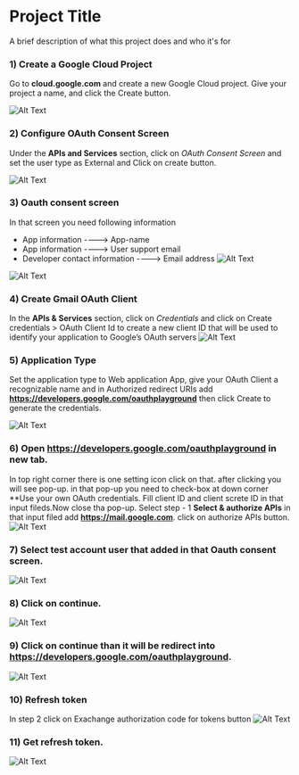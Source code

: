
# Project Title

A brief description of what this project does and who it's for

### 1) Create a Google Cloud Project
Go to ****cloud.google.com**** and create a new Google Cloud project. Give your project a name, and click the Create button.

 ![Alt Text](https://awesomescreenshot.s3.amazonaws.com/image/3415276/28643833-a93f208fbdd80653ece3c7ce419f7215.png?X-Amz-Algorithm=AWS4-HMAC-SHA256&X-Amz-Credential=AKIAJSCJQ2NM3XLFPVKA%2F20220613%2Fus-east-1%2Fs3%2Faws4_request&X-Amz-Date=20220613T103945Z&X-Amz-Expires=28800&X-Amz-SignedHeaders=host&X-Amz-Signature=2972bd8fa1e0af1115fc39390402af7931fa077567e5f2b35e01602c03c89f48)
### 2) Configure OAuth Consent Screen
Under the **APIs and Services** section, click on *OAuth Consent Screen* and set the user type as External and Click on create button.

 ![Alt Text](https://awesomescreenshot.s3.amazonaws.com/image/3415276/28643907-fd8c24f75177b7e70b9907c2eaff0248.png?X-Amz-Algorithm=AWS4-HMAC-SHA256&X-Amz-Credential=AKIAJSCJQ2NM3XLFPVKA%2F20220613%2Fus-east-1%2Fs3%2Faws4_request&X-Amz-Date=20220613T103920Z&X-Amz-Expires=28800&X-Amz-SignedHeaders=host&X-Amz-Signature=07492706475511a72f985a3fa353d1caccca3abaa91801277e775ddaffa140d7)




###  3) Oauth consent screen  
In that screen you need following information
- App information ----> App-name
- App information ----> User support email
- Developer contact information ----> Email address
 ![Alt Text](https://awesomescreenshot.s3.amazonaws.com/image/3415276/28644032-b09947d579df5d21a82fb6283775ce64.png?X-Amz-Algorithm=AWS4-HMAC-SHA256&X-Amz-Credential=AKIAJSCJQ2NM3XLFPVKA%2F20220613%2Fus-east-1%2Fs3%2Faws4_request&X-Amz-Date=20220613T104159Z&X-Amz-Expires=28800&X-Amz-SignedHeaders=host&X-Amz-Signature=c66dfff39c4a520376f51c7c11848da1da7c6b2e90dacd638c2c0b97864c8ee3)


 ![Alt Text](https://awesomescreenshot.s3.amazonaws.com/image/3415276/28644111-812a7aa1faadf15474831427530a7f1f.png?X-Amz-Algorithm=AWS4-HMAC-SHA256&X-Amz-Credential=AKIAJSCJQ2NM3XLFPVKA%2F20220613%2Fus-east-1%2Fs3%2Faws4_request&X-Amz-Date=20220613T104321Z&X-Amz-Expires=28800&X-Amz-SignedHeaders=host&X-Amz-Signature=227d0fc92ff1276787f58c97d1e8d698a9186e300a21e8ec477247f6424f2778)



### 4) Create Gmail OAuth Client
In the **APIs & Services** section, click on *Credentials* and click on Create credentials > OAuth Client Id to create a new client ID that will be used to identify your application to Google’s OAuth servers
 ![Alt Text](https://awesomescreenshot.s3.amazonaws.com/image/3415276/28644183-09914b85e849e733b6983374ede7d8f5.png?X-Amz-Algorithm=AWS4-HMAC-SHA256&X-Amz-Credential=AKIAJSCJQ2NM3XLFPVKA%2F20220613%2Fus-east-1%2Fs3%2Faws4_request&X-Amz-Date=20220613T104451Z&X-Amz-Expires=28800&X-Amz-SignedHeaders=host&X-Amz-Signature=6bd2c0c0c69fc1444081d84bcbb9019f630fac49ecf80481cc61a719010798d0)
 
### 5) Application Type
Set the application type to Web application App, give your OAuth Client a recognizable name and in Authorized redirect URIs add **https://developers.google.com/oauthplayground**  then click Create to generate the credentials.

 ![Alt Text](https://awesomescreenshot.s3.amazonaws.com/image/3415276/28644248-5c6b0413e46b46ac03c5d2e304a50930.png?X-Amz-Algorithm=AWS4-HMAC-SHA256&X-Amz-Credential=AKIAJSCJQ2NM3XLFPVKA%2F20220613%2Fus-east-1%2Fs3%2Faws4_request&X-Amz-Date=20220613T104606Z&X-Amz-Expires=28800&X-Amz-SignedHeaders=host&X-Amz-Signature=762013ff5401928e21227ce515d5fb892ef558e3f39969e0e5e75990da07eb45)
 
### 6) Open https://developers.google.com/oauthplayground in new tab.
In top right corner there is one setting icon click on that. after clicking you will see pop-up. in that pop-up you need to check-box at down corner **Use your own OAuth credentials. Fill client ID and client screte ID in that input fileds.Now close tha pop-up. Select step - 1 **Select & authorize APIs** in that input filed add **https://mail.google.com**. click on authorize APIs button.
 ![Alt Text](https://awesomescreenshot.s3.amazonaws.com/image/3415276/28644354-629d6be5f42a56993928cba716f8121d.png?X-Amz-Algorithm=AWS4-HMAC-SHA256&X-Amz-Credential=AKIAJSCJQ2NM3XLFPVKA%2F20220613%2Fus-east-1%2Fs3%2Faws4_request&X-Amz-Date=20220613T104826Z&X-Amz-Expires=28800&X-Amz-SignedHeaders=host&X-Amz-Signature=22c317f5ede7feb6453f1fad0ba757a27e2b07f7167679e9dfb6c7ab05af1df0)


### 7) Select test account user that added in that Oauth consent screen.
 ![Alt Text](https://awesomescreenshot.s3.amazonaws.com/image/3415276/28644433-f45e681f31622ed617a11a500fe5d9a5.png?X-Amz-Algorithm=AWS4-HMAC-SHA256&X-Amz-Credential=AKIAJSCJQ2NM3XLFPVKA%2F20220613%2Fus-east-1%2Fs3%2Faws4_request&X-Amz-Date=20220613T104939Z&X-Amz-Expires=28800&X-Amz-SignedHeaders=host&X-Amz-Signature=c65b4e27ec5734f889aed24f8dc45a46cc0177b58406c1959bad76a833509317)
 
### 8) Click on continue.
 ![Alt Text](https://awesomescreenshot.s3.amazonaws.com/image/3415276/28644466-63183c3ae3b559e63cbbdc85396d4af2.png?X-Amz-Algorithm=AWS4-HMAC-SHA256&X-Amz-Credential=AKIAJSCJQ2NM3XLFPVKA%2F20220613%2Fus-east-1%2Fs3%2Faws4_request&X-Amz-Date=20220613T105028Z&X-Amz-Expires=28800&X-Amz-SignedHeaders=host&X-Amz-Signature=113a928389ec5dec4e12a9dc382cb438d3934e51e14231017a53909ad4f186a3)

### 9) Click on continue than it will be redirect into **https://developers.google.com/oauthplayground**.
 ![Alt Text](https://awesomescreenshot.s3.amazonaws.com/image/3415276/28644502-18cdde862b7d7e2eefaf15a24a9434e7.png?X-Amz-Algorithm=AWS4-HMAC-SHA256&X-Amz-Credential=AKIAJSCJQ2NM3XLFPVKA%2F20220613%2Fus-east-1%2Fs3%2Faws4_request&X-Amz-Date=20220613T105057Z&X-Amz-Expires=28800&X-Amz-SignedHeaders=host&X-Amz-Signature=947861deaf87be26a7bfa126b81e412949cd43a628cc15a7595cd14064f65ee5)


### 10) Refresh token
In step 2 click on Exachange authorization code for tokens button 
 ![Alt Text](https://awesomescreenshot.s3.amazonaws.com/image/3415276/28644563-8b14405e115fb3043959df3354bd0999.png?X-Amz-Algorithm=AWS4-HMAC-SHA256&X-Amz-Credential=AKIAJSCJQ2NM3XLFPVKA%2F20220613%2Fus-east-1%2Fs3%2Faws4_request&X-Amz-Date=20220613T105202Z&X-Amz-Expires=28800&X-Amz-SignedHeaders=host&X-Amz-Signature=d6842669e256e9865fcecc3107add2aa77f90c5756c6227df0944376c40eca67)


### 11) Get refresh token.
![Alt Text](https://awesomescreenshot.s3.amazonaws.com/image/3415276/28644596-ac282f664251bd71a1464a4a4a7a1271.png?X-Amz-Algorithm=AWS4-HMAC-SHA256&X-Amz-Credential=AKIAJSCJQ2NM3XLFPVKA%2F20220613%2Fus-east-1%2Fs3%2Faws4_request&X-Amz-Date=20220613T105247Z&X-Amz-Expires=28800&X-Amz-SignedHeaders=host&X-Amz-Signature=f9a7c6a58faa45bba243ac610cf9702eab042c4f8d48cb9928918de3f02147d5)








